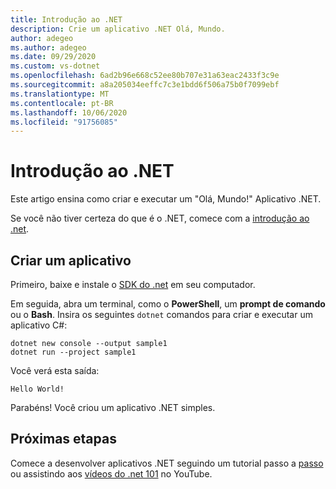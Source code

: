 ```yaml
---
title: Introdução ao .NET
description: Crie um aplicativo .NET Olá, Mundo.
author: adegeo
ms.author: adegeo
ms.date: 09/29/2020
ms.custom: vs-dotnet
ms.openlocfilehash: 6ad2b96e668c52ee80b707e31a63eac2433f3c9e
ms.sourcegitcommit: a8a205034eeffc7c3e1bdd6f506a75b0f7099ebf
ms.translationtype: MT
ms.contentlocale: pt-BR
ms.lasthandoff: 10/06/2020
ms.locfileid: "91756085"
---
```

# <a name="get-started-with-net"></a>Introdução ao .NET

Este artigo ensina como criar e executar um "Olá, Mundo!" Aplicativo .NET.

Se você não tiver certeza do que é o .NET, comece com a [introdução ao .net](introduction.md).

## <a name="create-an-application"></a>Criar um aplicativo

Primeiro, baixe e instale o [SDK do .net](https://dotnet.microsoft.com/download/dotnet-core) em seu computador.

Em seguida, abra um terminal, como o **PowerShell**, um **prompt de comando** ou o **Bash**. Insira os seguintes `dotnet` comandos para criar e executar um aplicativo C#:

```dotnetcli
dotnet new console --output sample1
dotnet run --project sample1
```

Você verá esta saída:

```output
Hello World!
```

Parabéns! Você criou um aplicativo .NET simples.

## <a name="next-steps"></a>Próximas etapas

Comece a desenvolver aplicativos .NET seguindo um tutorial passo a [passo](../standard/get-started.md) ou assistindo aos [vídeos do .net 101](https://www.youtube.com/playlist?list=PLdo4fOcmZ0oWoazjhXQzBKMrFuArxpW80) no YouTube.
